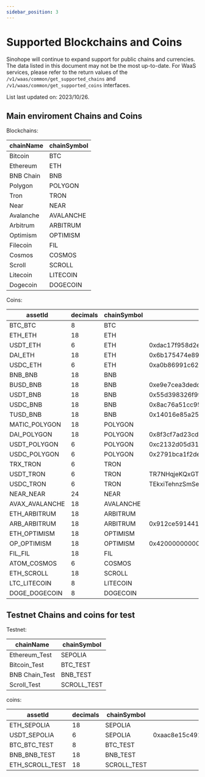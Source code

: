 ```yaml
---
sidebar_position: 3
---
```


# Supported Blockchains and Coins

Sinohope will continue to expand support for public chains and currencies. The data listed in this document may not be the most up-to-date. For WaaS services, please refer to the return values of the `/v1/waas/common/get_supported_chains` and `/v1/waas/common/get_supported_coins` interfaces.

List last updated on: 2023/10/26.


## Main enviroment Chains and Coins

Blockchains:

|chainName|chainSymbol|
|--|--|
|Bitcoin|BTC|
|Ethereum|ETH|
|BNB Chain|BNB|
|Polygon|POLYGON|
|Tron|TRON|
|Near|NEAR|
|Avalanche|AVALANCHE|
|Arbitrum|ARBITRUM|
|Optimism|OPTIMISM|
|Filecoin|FIL|
|Cosmos|COSMOS|
|Scroll|SCROLL|
|Litecoin|LITECOIN|
|Dogecoin|DOGECOIN|

Coins:

|assetId |decimals|chainSymbol| contractAddress|
|--|--|--|--|
|BTC_BTC |8|BTC| |
|ETH_ETH |18|ETH| |
|USDT_ETH |6|ETH| 0xdac17f958d2ee523a2206206994597c13d831ec7|
|DAI_ETH |18|ETH| 0x6b175474e89094c44da98b954eedeac495271d0f|
|USDC_ETH |6|ETH| 0xa0b86991c6218b36c1d19d4a2e9eb0ce3606eb48|
|BNB_BNB |18|BNB| |
|BUSD_BNB |18|BNB| 0xe9e7cea3dedca5984780bafc599bd69add087d56|
|USDT_BNB |18|BNB| 0x55d398326f99059ff775485246999027b3197955|
|USDC_BNB |18|BNB| 0x8ac76a51cc950d9822d68b83fe1ad97b32cd580d|
|TUSD_BNB |18|BNB| 0x14016e85a25aeb13065688cafb43044c2ef86784|
|MATIC_POLYGON |18|POLYGON| |
|DAI_POLYGON |18|POLYGON| 0x8f3cf7ad23cd3cadbd9735aff958023239c6a063|
|USDT_POLYGON |6|POLYGON| 0xc2132d05d31c914a87c6611c10748aeb04b58e8f|
|USDC_POLYGON |6|POLYGON| 0x2791bca1f2de4661ed88a30c99a7a9449aa84174|
|TRX_TRON |6|TRON| |
|USDT_TRON |6|TRON| TR7NHqjeKQxGTCi8q8ZY4pL8otSzgjLj6t|
|USDC_TRON |6|TRON| TEkxiTehnzSmSe2XqrBj4w32RUN966rdz8|
|NEAR_NEAR |24|NEAR| |
|AVAX_AVALANCHE |18|AVALANCHE| |
|ETH_ARBITRUM |18|ARBITRUM| |
|ARB_ARBITRUM |18|ARBITRUM| 0x912ce59144191c1204e64559fe8253a0e49e6548|
|ETH_OPTIMISM |18|OPTIMISM| |
|OP_OPTIMISM |18|OPTIMISM| 0x4200000000000000000000000000000000000042|
|FIL_FIL |18|FIL| |
|ATOM_COSMOS |6|COSMOS| |
|ETH_SCROLL |18|SCROLL| |
|LTC_LITECOIN |8|LITECOIN| |
|DOGE_DOGECOIN |8|DOGECOIN| |

## Testnet Chains and coins for test

Testnet:

|chainName|chainSymbol|
|--|--|
|Ethereum_Test|SEPOLIA|
|Bitcoin_Test|BTC_TEST|
|BNB Chain_Test|BNB_TEST|
|Scroll_Test|SCROLL_TEST|

coins:

|assetId |decimals|chainSymbol|contractAddress|
|--|--|--|--|
|ETH_SEPOLIA |18|SEPOLIA| |
|USDT_SEPOLIA |6|SEPOLIA|0xaac8e15c491111a52af6c97e26dbb220ca11d73f|
|BTC_BTC_TEST |8|BTC_TEST| |
|BNB_BNB_TEST |18|BNB_TEST| |
|ETH_SCROLL_TEST |18|SCROLL_TEST| |

